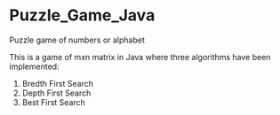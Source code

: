 # Puzzle_Game_Java
Puzzle game of numbers or alphabet

This is a game of mxn matrix in Java
where three algorithms have been implemented:
1. Bredth First Search
2. Depth First Search
3. Best First Search
